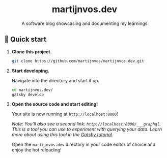 <div align="center">
  <h1>
    martijnvos.dev
  </h1>
  A software blog showcasing and documenting my learnings
</div>

## :rocket: Quick start

1.  **Clone this project.**

    ```sh
    git clone https://github.com/martijnvos/martijnvos.dev.git
    ```

1.  **Start developing.**

    Navigate into the directory and start it up.

    ```sh
    cd martijnvos.dev/
    gatsby develop
    ```

1.  **Open the source code and start editing!**

    Your site is now running at `http://localhost:8000`!

    _Note: You'll also see a second link: _`http://localhost:8000/___graphql`_. This is a tool you can use to experiment with querying your data. Learn more about using this tool in the [Gatsby tutorial](https://www.gatsbyjs.org/tutorial/part-five/#introducing-graphiql)._

    Open the `martijnvos.dev` directory in your code editor of choice and enjoy the hot reloading!
